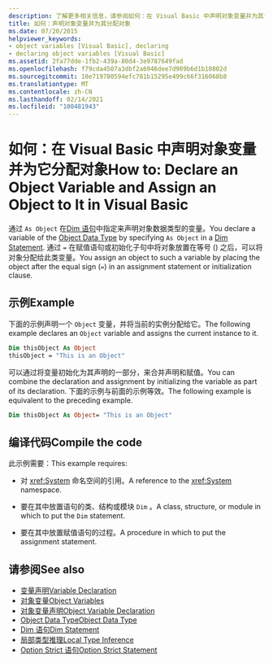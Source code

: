 ```yaml
---
description: 了解更多相关信息，请参阅如何：在 Visual Basic 中声明对象变量并为其分配对象
title: 如何：声明对象变量并为其分配对象
ms.date: 07/20/2015
helpviewer_keywords:
- object variables [Visual Basic], declaring
- declaring object variables [Visual Basic]
ms.assetid: 2fa77dde-1fb2-439a-80d4-3e9787649fad
ms.openlocfilehash: f79cda4507a3dbf2a6946dee7d909b6d1b10802d
ms.sourcegitcommit: 10e719780594efc781b15295e499c66f316068b8
ms.translationtype: MT
ms.contentlocale: zh-CN
ms.lasthandoff: 02/14/2021
ms.locfileid: "100481943"
---
```

# <a name="how-to-declare-an-object-variable-and-assign-an-object-to-it-in-visual-basic"></a><span data-ttu-id="d6b04-103">如何：在 Visual Basic 中声明对象变量并为它分配对象</span><span class="sxs-lookup"><span data-stu-id="d6b04-103">How to: Declare an Object Variable and Assign an Object to It in Visual Basic</span></span>

<span data-ttu-id="d6b04-104">通过[](../../../language-reference/data-types/object-data-type.md) `As Object` 在[Dim 语句](../../../language-reference/statements/dim-statement.md)中指定来声明对象数据类型的变量。</span><span class="sxs-lookup"><span data-stu-id="d6b04-104">You declare a variable of the [Object Data Type](../../../language-reference/data-types/object-data-type.md) by specifying `As Object` in a [Dim Statement](../../../language-reference/statements/dim-statement.md).</span></span> <span data-ttu-id="d6b04-105">通过 `=` 在赋值语句或初始化子句中将对象放置在等号 () 之后，可以将对象分配给此类变量。</span><span class="sxs-lookup"><span data-stu-id="d6b04-105">You assign an object to such a variable by placing the object after the equal sign (`=`) in an assignment statement or initialization clause.</span></span>

## <a name="example"></a><span data-ttu-id="d6b04-106">示例</span><span class="sxs-lookup"><span data-stu-id="d6b04-106">Example</span></span>

<span data-ttu-id="d6b04-107">下面的示例声明一个 `Object` 变量，并将当前的实例分配给它。</span><span class="sxs-lookup"><span data-stu-id="d6b04-107">The following example declares an `Object` variable and assigns the current instance to it.</span></span>

```vb
Dim thisObject As Object
thisObject = "This is an Object"
```

<span data-ttu-id="d6b04-108">可以通过将变量初始化为其声明的一部分，来合并声明和赋值。</span><span class="sxs-lookup"><span data-stu-id="d6b04-108">You can combine the declaration and assignment by initializing the variable as part of its declaration.</span></span> <span data-ttu-id="d6b04-109">下面的示例与前面的示例等效。</span><span class="sxs-lookup"><span data-stu-id="d6b04-109">The following example is equivalent to the preceding example.</span></span>

```vb
Dim thisObject As Object= "This is an Object"
```

## <a name="compile-the-code"></a><span data-ttu-id="d6b04-110">编译代码</span><span class="sxs-lookup"><span data-stu-id="d6b04-110">Compile the code</span></span>

<span data-ttu-id="d6b04-111">此示例需要：</span><span class="sxs-lookup"><span data-stu-id="d6b04-111">This example requires:</span></span>

- <span data-ttu-id="d6b04-112">对 <xref:System> 命名空间的引用。</span><span class="sxs-lookup"><span data-stu-id="d6b04-112">A reference to the <xref:System> namespace.</span></span>

- <span data-ttu-id="d6b04-113">要在其中放置语句的类、结构或模块 `Dim` 。</span><span class="sxs-lookup"><span data-stu-id="d6b04-113">A class, structure, or module in which to put the `Dim` statement.</span></span>

- <span data-ttu-id="d6b04-114">要在其中放置赋值语句的过程。</span><span class="sxs-lookup"><span data-stu-id="d6b04-114">A procedure in which to put the assignment statement.</span></span>

## <a name="see-also"></a><span data-ttu-id="d6b04-115">请参阅</span><span class="sxs-lookup"><span data-stu-id="d6b04-115">See also</span></span>

- [<span data-ttu-id="d6b04-116">变量声明</span><span class="sxs-lookup"><span data-stu-id="d6b04-116">Variable Declaration</span></span>](variable-declaration.md)
- [<span data-ttu-id="d6b04-117">对象变量</span><span class="sxs-lookup"><span data-stu-id="d6b04-117">Object Variables</span></span>](object-variables.md)
- [<span data-ttu-id="d6b04-118">对象变量声明</span><span class="sxs-lookup"><span data-stu-id="d6b04-118">Object Variable Declaration</span></span>](object-variable-declaration.md)
- [<span data-ttu-id="d6b04-119">Object Data Type</span><span class="sxs-lookup"><span data-stu-id="d6b04-119">Object Data Type</span></span>](../../../language-reference/data-types/object-data-type.md)
- [<span data-ttu-id="d6b04-120">Dim 语句</span><span class="sxs-lookup"><span data-stu-id="d6b04-120">Dim Statement</span></span>](../../../language-reference/statements/dim-statement.md)
- [<span data-ttu-id="d6b04-121">局部类型推理</span><span class="sxs-lookup"><span data-stu-id="d6b04-121">Local Type Inference</span></span>](local-type-inference.md)
- [<span data-ttu-id="d6b04-122">Option Strict 语句</span><span class="sxs-lookup"><span data-stu-id="d6b04-122">Option Strict Statement</span></span>](../../../language-reference/statements/option-strict-statement.md)
